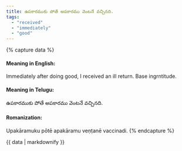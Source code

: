 ```yaml
---
title: ఉపకారముకు పోతే అపకారము వెంటనే వచ్చినది.
tags:
  - "received"
  - "immediately"
  - "good"
---
```


{% capture data %}
#### Meaning in English:
Immediately after doing good, I received an ill return.
Base ingrntitude.

#### Meaning in Telugu:
ఉపకారముకు పోతే అపకారము వెంటనే వచ్చినది.

#### Romanization:
Upakāramuku pōtē apakāramu veṇṭanē vaccinadi.
{% endcapture %}

{{ data | markdownify }}

